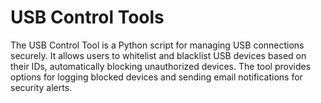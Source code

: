# USB Control Tools
The USB Control Tool is a Python script for managing USB connections securely. It allows users to whitelist and blacklist USB devices based on their IDs, automatically blocking unauthorized devices. The tool provides options for logging blocked devices and sending email notifications for security alerts.
